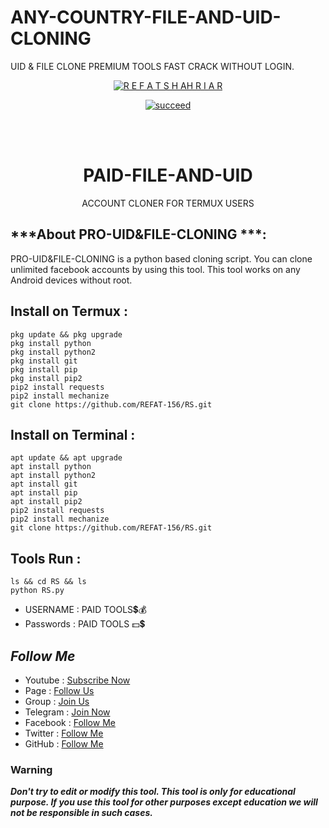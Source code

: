 # ANY-COUNTRY-FILE-AND-UID-CLONING
UID & FILE CLONE PREMIUM TOOLS FAST CRACK WITHOUT LOGIN. 
<p align="center">
<a href="https://github.com/REFAT-156"><img title="R E F A T S H AH R I A R " src="https://github-readme-stats.vercel.app/api?username=REFAT-156&show_icons=true&include_all_commits=true&theme=chartreuse-refat&cache_seconds=3200"></a>
</p>


<p align="center">
<a href="#"><img title="succeed" src="https://img.shields.io/badge/deobfuscating-succeed-green?colorB=%23017e40&style=for-the-badge"></a>
</p>
<br/><br/>

<h1 align="center">PAID-FILE-AND-UID </h1>
<p align="center">      ACCOUNT CLONER FOR TERMUX USERS</p>

## ***About PRO-UID&FILE-CLONING ***:

PRO-UID&FILE-CLONING is a python based cloning script. You can clone unlimited  facebook accounts by using this tool. This tool works on any Android devices without root.

## Install on Termux :
```
pkg update && pkg upgrade
pkg install python
pkg install python2
pkg install git
pkg install pip
pkg install pip2
pip2 install requests
pip2 install mechanize
git clone https://github.com/REFAT-156/RS.git
```
## Install on Terminal :
```
apt update && apt upgrade
apt install python
apt install python2
apt install git
apt install pip
apt install pip2
pip2 install requests
pip2 install mechanize
git clone https://github.com/REFAT-156/RS.git

```

## Tools Run :
```
ls && cd RS && ls
python RS.py 
```

*   USERNAME : PAID TOOLS💲💰
*   Passwords :  PAID TOOLS 💵💲


## ***Follow Me***

* Youtube : [Subscribe Now](https://youtube.com/channel/UC82aIUkhQPyBPosTRV-pyVA)
* Page : [Follow Us](https://www.facebook.com/profile.php?id=FHRBRO)
* Group : [Join Us](https://facebook.com/groups/***/)
* Telegram : [Join Now](https://t.me/***)
* Facebook  : [Follow Me](https://www.facebook.com/FHRBRO)
* Twitter : [Follow Me](https://www.twitter.com/***)
* GitHub : [Follow Me](https://github.com/REFAT-156/***)

### Warning

***Don't try to edit or modify this tool. This tool is only for educational purpose. If you use this tool for other purposes except education we will not be responsible in such cases.***

